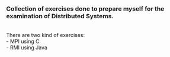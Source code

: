 <h3>Collection of exercises done to prepare myself for the examination of Distributed Systems.</h3>
<br>
There are two kind of exercises: 
<br>
- MPI using C
<br>
- RMI using Java

